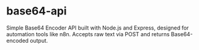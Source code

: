 # base64-api
Simple Base64 Encoder API built with Node.js and Express, designed for automation tools like n8n. Accepts raw text via POST and returns Base64-encoded output.
